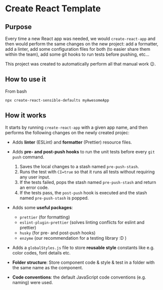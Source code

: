 # Create React Template

## Purpose

Every time a new React app was needed, we would `create-react-app` and then would perform the same changes on the new project: add a formatter, add a linter, add some configuration files for both (to easier share them within the team), add some git hooks to run tests before pushing, etc...

This project was created to automatically perform all that manual work 😉.

## How to use it

From bash

```
npx create-react-sensible-defaults myAwesomeApp
```

## How it works

It starts by running `create-react-app` with a given app name, and then performs the following changes on the newly created projec:

- Adds **linter** (ESLint) and **formatter** (Prettier) resource files.
- Adds **pre- and post-push hooks** to run the unit tests before every `git push` command.

  1. Saves the local changes to a stash named `pre-push-stash`.
  2. Runs the test with `CI=true` so that it runs all tests without requiring any user input.
  3. If the tests failed, pops the stash named `pre-push-stash` and return an error code.
  4. If the tests pass, the `post-push` hook is executed and the stash named `pre-push-stash` is popped.

- Adds some **useful packages**:
  - `prettier` (for formatting)
  - `eslint-plugin-prettier` (solves linting conflicts for eslint and prettier)
  - `husky` (for pre- and post-push hooks)
  - `enzyme` (our recommendation for a testing library :D )
- Adds a `globalStyles.js` file to store **reusable style** constants like e.g. color codes, font details etc.
- **Folder structure**: Store component code & style & test in a folder with the same name as the component.
- **Code conventions**: the default JavaScript code conventions (e.g. naming) were used.
